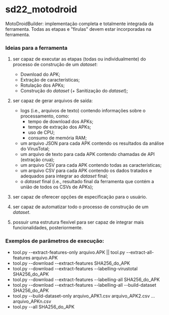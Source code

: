 # sd22_motodroid

MotoDroidBuilder: implementação completa e totalmente integrada da ferramenta. Todas as etapas e "firulas" devem estar incorporadas na ferramenta.

### Ideias para a ferramenta

1) ser capaz de executar as etapas (todas ou individualmente) do processo de construção de um *dataset*:
    -   Download do APK;
    -   Extração de características;
    -   Rotulação dos APKs;
    -   Construção do *dataset* (+ Sanitização do *dataset*);

2) ser capaz de gerar arquivos de saída:
    -   logs (i.e., arquivos de texto) contendo informações sobre o processamento, como:
        -   tempo de download dos APKs;
        -   tempo de extração dos APKs;
        -   uso de CPU;
        -   consumo de memória RAM;
    -   um arquivo JSON para cada APK contendo os resultados da análise do VirusTotal;
    -   um arquivo de texto para cada APK contendo chamadas de API (extração crua);
    -   um arquivo CSV para cada APK contendo todas as características;
    -   um arquivo CSV para cada APK contendo os dados tratados e adequados para integrar ao *dataset* final;
    -   o *dataset* final (i.e., resultado final da ferramenta que contém a união de todos os CSVs de APKs);

3) ser capaz de oferecer opções de especificação para o usuário.

4) ser capaz de automatizar todo o processo de construção de um *dataset*.

5) possuir uma estrutura flexível para ser capaz de integrar mais funcionalidades, posteriormente.


### Exemplos de parâmetros de execução:

- tool.py --extract-features-only arquivo.APK  ||  tool.py --extract-all-features arquivo.APK
- tool.py --download --extract-features SHA256_do_APK
- tool.py --download --extract-features --labelling-virustotal SHA256_do_APK
- tool.py --download --extract-features --labelling-all SHA256_do_APK
- tool.py --download --extract-features --labelling-all --build-dataset SHA256_do_APK
- tool.py --build-dataset-only arquivo_APK1.csv arquivo_APK2.csv ... arquivo_APKn.csv
- tool.py --all SHA256_do_APK
